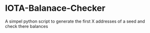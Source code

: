 # IOTA-Balanace-Checker
A simpel python script to generate the first X addresses of a seed and check there balances 
